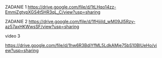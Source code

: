 

ZADANIE 1
https://drive.google.com/file/d/1tLHqo14zz-EmmiZgtypXGS4t5HR3qL_C/view?usp=sharing



ZADANIE 2
https://drive.google.com/file/d/1fHjiiId_wM09Jl5Rzy-az57axHKWwsSF/view?usp=sharing

video 3

https://drive.google.com/file/d/1hw6R3BdiYfML5LdkAMje75bS10BIUeHo/view?usp=sharing
